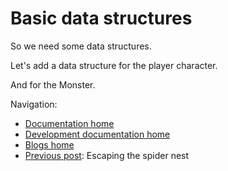 # Basic data structures

So we need some data structures.

Let's add a data structure for the player character.

And for the Monster.

Navigation:

+ [Documentation home](../../../README.md)
+ [Development documentation home](../../README.md)
+ [Blogs home](../README.md)
+ [Previous post](../006-escape/README.md): Escaping the spider nest
